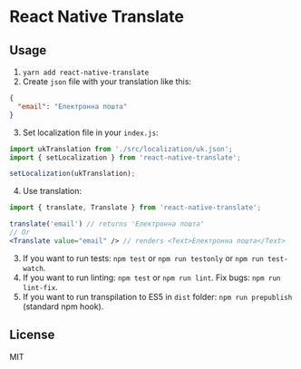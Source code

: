 # React Native Translate

## Usage

1. `yarn add react-native-translate`
2. Create `json` file with your translation like this: 
```json
{
  "email": "Електронна пошта"
}
```
3. Set localization file in your `index.js`:
```js
import ukTranslation from './src/localization/uk.json';
import { setLocalization } from 'react-native-translate';

setLocalization(ukTranslation);
```
4. Use translation: 
```jsx
import { translate, Translate } from 'react-native-translate';

translate('email') // returns 'Електронна пошта'
// Or
<Translate value="email" /> // renders <Text>Електронна пошта</Text>
```
3. If you want to run tests: `npm test` or `npm run testonly` or `npm run test-watch`.
4. If you want to run linting: `npm test` or `npm run lint`. Fix bugs: `npm run lint-fix`.
5. If you want to run transpilation to ES5 in `dist` folder: `npm run prepublish` (standard npm hook).


## License

MIT
